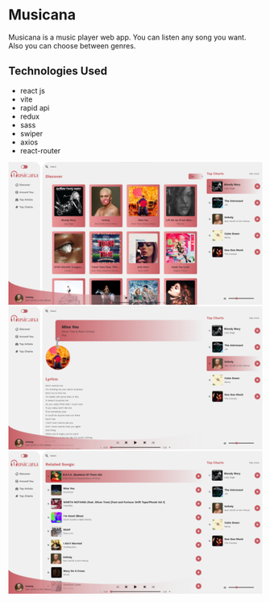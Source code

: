 # Musicana

Musicana is a music player web app. You can listen any song you want. Also you can choose between genres.

## Technologies Used

- react js
- vite
- rapid api
- redux
- sass
- swiper
- axios
- react-router

![Home](./src/assets/screenshots/Screenshot%202022-12-09%20073910.png)
![Lyrics](./src/assets/screenshots/Screenshot%202022-12-09%20073930.png)
![Related Songs](./src/assets/screenshots/Screenshot%202022-12-09%20073950.png)
